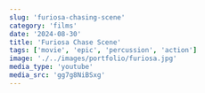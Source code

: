 ```yaml
---
slug: 'furiosa-chasing-scene'
category: 'films'
date: '2024-08-30'
title: 'Furiosa Chase Scene'
tags: ['movie', 'epic', 'percussion', 'action']
image: './../images/portfolio/furiosa.jpg'
media_type: 'youtube'
media_src: 'gg7g8NiBSxg'
---
```

